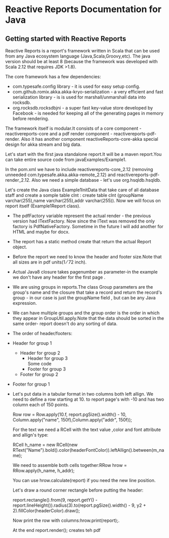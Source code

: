 # Reactive Reports Documentation for Java
## Getting started with Reactive Reports
Reactive Reports is a report's framework written in Scala that can be used from any Java ecosystem language 
(Java,Scala,Groovy,etc).
The java version should be at least 8 (because the framework was developed with Scala 2.12 that requires JDK >1.8). 

The core framework has a few dependencies:
* com.typesafe.config library - it is used for easy setup config.
* com.github.romix.akka.akka-kryo-serialization - a very efficient and fast serialization library - 
is is used for marshall/unmarshall data into rocksdb.
* org.rocksdb.rocksdbjni - a super fast key-value store developed by Facebook - is needed for keeping all of the generating pages in memory before rendering.
 
 
 The framework itself is modular.It consists of a core component - reactivereports-core and a 
 pdf render component - reactivereports-pdf-render.
 Also it has another component reactiveReports-core-akka special design for akka stream and big data. 
 
 Let's start with the first java standalone report.It will be a maven report.You can take entire source code from 
 javaExamples/Example1. 
 
 In the pom.xml we have to include reactivereports-core_2.12 (removing unneeded com.typesafe.akka.akka-remote_2.12) 
 and reactivereports-pdf-render_2.12.
 Also we need a simple database - let's use org.hsqldb.hsqldb.
 
 Let's create the Java class Example1InitData that take care of all database staff and create a somple table clnt : 
 create table clnt (groupName varchar(255),name varchar(255),addr varchar(255)).
 Now we will focus on report itself (Example1Report class).
 
* The pdfFactory variable represent the actual render - the previous version had ITextFactory.
 Now since the IText was removed the only factory is PdfNativeFactory.
 Sometime in the future I will add another for HTML and maybe for docx.
* The report has a static method create that return the actual Report object.
* Before the report we need to know the header and footer size.Note that all sizes are in pdf units(1 ⁄ 72 inch).
* Actual Java8 closure takes pagenumber as parameter-in the example we don't have any header for the first page .
* We are using groups in reports.The class Group parameters are the group's name 
 and the closure that take a record and return the record's group - in our case is just
 the groupName field , but can be any Java expression.
* We can have multiple groups and the group order is the order in which they appear in
 GroupUtil.apply.Note that the data should be sorted in the same order- report doesn't do
 any sorting of data.
* The order of header/footers:
* Header for group 1
    * Header for group 2
        * Header for group 3                
          Some code
        * Footer for group 3
    * Footer for group 2
* Footer for group 1

* Let's put data in a tabular format in two columns both left allign.
We need to define a row starting at 10. to report page's with -10 and has two column each of 150 points.

    Row row = Row.apply(10.f, report.pgSize().width() - 10, Column.apply("name", 150f),Column.apply("addr", 150f));
    
    For the text we need a RCell with the text value ,color and font attribute 
    and allign's type:
    
    RCell h_name = new RCell(new RText("Name").bold().color(headerFontColor)).leftAllign().between(m_name);
    
    We need to assemble both cells together:RRow hrow = RRow.apply(h_name, h_addr);
    
    You can use  hrow.calculate(report) if you need the new line position.
    
    Let's draw a round corner rectangle before putting the header:
    
    report.rectangle().from(9, report.getY() - report.lineHeight()).radius(3).to(report.pgSize().width() - 9, y2 + 2).fillColor(headerColor).draw();

    Now print the row with columns:hrow.print(report);.
    
    At the end report.render(); creates teh pdf
    
    
    
    
                
 
 
